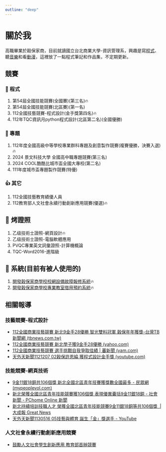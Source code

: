 ```yaml
---
outline: "deep"
---
```


# 關於我
高職畢業於穀保家商，目前就讀國立台北商業大學-資訊管理系，興趣是寫[程式](https://d1dwq032kyr03c.cloudfront.net/upload/images/20230308/2015530772u2KtINPD.png)、聽[音樂](https://www.youtube.com/watch?v=H88kps8X4Mk)和看[動漫](https://www.youtube.com/watch?v=2QDwgqMKk5w)，這裡放了一點程式筆記和作品集，不定期更新。

## 競賽
### 🐛 程式
1. 第54屆全國技能競賽(全國賽)(第三名)🔥
2. 第54屆全國技能競賽(北區賽)(第一名)
3. 112全國技藝競賽-程式設計(金手獎第四名)🔥
4. 112年TQC資訊月python程式設計(北區第二名)(全國優勝)
    
### 🎉 專題
1.  112年度全國高級中等學校專業群科專題及創意製作競賽(複賽優勝，決賽入選)🔥
2.  2024 景文科技大學 全國高中職專題競賽(第三名)
3.  2024 COOL酷酷比城市盃全國大專校(第二名)
4.  111年度城市盃專題製作競賽(特優)

### 👍 其它
1.  112全國技藝教育績優人員
2.  112教育部人文社會永續行動創新應用競賽(優選)🔥

## 🧯 烤證照
1. 乙级技術士證照-網頁設計🔥
2. 乙级技術士證照-電腦軟體應用
3. PVQC專業英文詞彙證照-計算機概論
4. TQC-Word2016-進階級
   
## 🔧 系統(目前有被人使用的)
1.  [開發穀保家商學校校網設備故障報修系統](https://repair.kpvs.ntpc.edu.tw/repair-system/)🔥
2.  [開發穀保家商學校專業教室借用預約系統](https://repair.kpvs.ntpc.edu.tw/booking-system-frontend/)🔥

## 相關報導

### 技藝競賽-程式設計
- [112全國商業技藝競賽 新北9金手28優勝 智光雙料冠軍 穀保年年獲獎-台灣TB新聞網 (tbnews.com.tw)](https://tbnews.com.tw/general/20231205-30546.html)
- [112全國商業技藝競賽 新北學子獲9金手28優勝 (yahoo.com)](https://tw.news.yahoo.com/112%E5%85%A8%E5%9C%8B%E5%95%86%E6%A5%AD%E6%8A%80%E8%97%9D%E7%AB%B6%E8%B3%BD-%E6%96%B0%E5%8C%97%E5%AD%B8%E5%AD%90%E7%8D%B29%E9%87%91%E6%89%8B28%E5%84%AA%E5%8B%9D-060000626.html)
- [112全國商業技藝競賽 選手挑戰自我爭取佳績 | 蕃新聞 (yam.com)](https://n.yam.com/Article/20231205381669)
- [天外天新聞1121207 02穀保許恩綸 獲程式設計金手獎 (youtube.com)](https://www.youtube.com/watch?v=qnCFC7J_CZo)

### 技能競賽-網頁技術
- [9金11銀18銅共106個獎 新北全國北區青年技賽獲獎數全國最多 - 民眾網 (mypeoplevol.com)](https://www.mypeoplevol.com/Article/70713)
- [新北榮獲全國北區青年技能競賽獲106個獎 表現優異囊括9金11銀18銅 - 社會新聞 - PChome Online 新聞](https://news.pchome.com.tw/society/twpowernews/20240409/index-17126477975461847002.html)
- [新北持續培訓技職人才 榮獲全國北區青年技能競賽9金11銀18銅等共106個獎  | 大成報 Great News](https://greatnews.com.tw/home/news_pagein.php?iType=1010&n_id=291098)
- [天外天新聞1130516 05技藝與體育 誕生「金」獎選手 - YouTube](https://www.youtube.com/watch?v=_le82MFKexw)

### 人文社會永續行動創新應用競賽
- [鼓勵人文社會學生創新應用 教育部首辦競賽](https://news.ltn.com.tw/news/life/breakingnews/4604885)